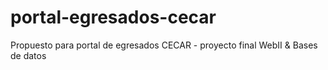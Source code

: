 # portal-egresados-cecar
Propuesto para portal de egresados CECAR - proyecto final WebII &amp; Bases de datos
